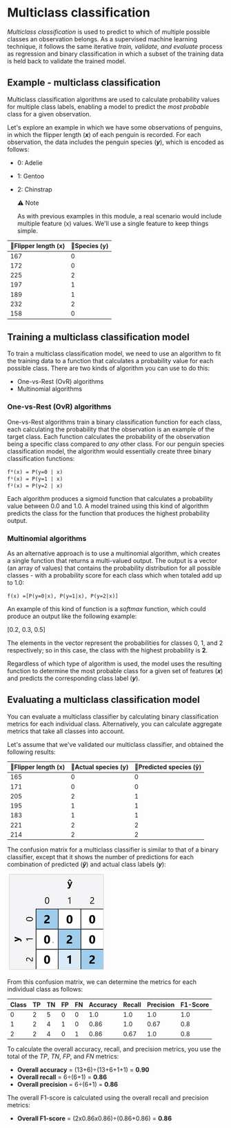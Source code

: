 # Multiclass classification

*Multiclass classification* is used to predict to which of multiple possible classes an observation belongs. As a supervised machine learning technique, it follows the same iterative *train, validate, and evaluate* process as regression and binary classification in which a subset of the training data is held back to validate the trained model.

## Example - multiclass classification
Multiclass classification algorithms are used to calculate probability values for multiple class labels, enabling a model to predict the *most probable* class for a given observation.

Let's explore an example in which we have some observations of penguins, in which the flipper length (***x***) of each penguin is recorded. For each observation, the data includes the penguin species (***y***), which is encoded as follows:

- 0: Adelie
- 1: Gentoo
- 2: Chinstrap

    ⚠️ Note

    As with previous examples in this module, a real scenario would include multiple feature (x) values. We'll use a single feature to keep things simple.


| 📏Flipper length (x) | 🐧Species (y) |
|--------------------|-------------|
| 167                | 0           |
| 172                | 0           |
| 225                | 2           |
| 197                | 1           |
| 189                | 1           |
| 232                | 2           |
| 158                | 0           |

## Training a multiclass classification model  
To train a multiclass classification model, we need to use an algorithm to fit the training data to a function that calculates a probability value for each possible class. There are two kinds of algorithm you can use to do this:

- One-vs-Rest (OvR) algorithms  
- Multinomial algorithms  

### One-vs-Rest (OvR) algorithms
One-vs-Rest algorithms train a binary classification function for each class, each calculating the probability that the observation is an example of the target class. Each function calculates the probability of the observation being a specific class compared to *any* other class. For our penguin species classification model, the algorithm would essentially create three binary classification functions:

```
f⁰(x) = P(y=0 | x)  
f¹(x) = P(y=1 | x)  
f²(x) = P(y=2 | x)  
```

Each algorithm produces a sigmoid function that calculates a probability value between 0.0 and 1.0. A model trained using this kind of algorithm predicts the class for the function that produces the highest probability output.

### Multinomial algorithms
As an alternative approach is to use a multinomial algorithm, which creates a single function that returns a multi-valued output. The output is a vector (an array of values) that contains the probability distribution for all possible classes - with a probability score for each class which when totaled add up to 1.0:

```
f(x) =[P(y=0|x), P(y=1|x), P(y=2|x)]
```

An example of this kind of function is a *softmax* function, which could produce an output like the following example:

[0.2, 0.3, 0.5]

The elements in the vector represent the probabilities for classes 0, 1, and 2 respectively; so in this case, the class with the highest probability is **2**.

Regardless of which type of algorithm is used, the model uses the resulting function to determine the most probable class for a given set of features (***x***) and predicts the corresponding class label (***y***).

## Evaluating a multiclass classification model
You can evaluate a multiclass classifier by calculating binary classification metrics for each individual class. Alternatively, you can calculate aggregate metrics that take all classes into account.

Let's assume that we've validated our multiclass classifier, and obtained the following results:

| 📏Flipper length (x) | 🐧Actual species (y) | 🤖Predicted species (ŷ) |
|--------------------|--------------------|-----------------------|
| 165                | 0                  | 0                     |
| 171                | 0                  | 0                     |
| 205                | 2                  | 1                     |
| 195                | 1                  | 1                     |
| 183                | 1                  | 1                     |
| 221                | 2                  | 2                     |
| 214                | 2                  | 2                     |

The confusion matrix for a multiclass classifier is similar to that of a binary classifier, except that it shows the number of predictions for each combination of predicted (***ŷ***) and actual class labels (***y***):

![Diagram of a multiclass confusion matrix](/images/multiclass-confusion-matrix.png)

From this confusion matrix, we can determine the metrics for each individual class as follows:

| Class | TP | TN | FP | FN | Accuracy | Recall | Precision | F1-Score |
|-------|----|----|----|----|----------|--------|-----------|----------|
| 0     | 2  | 5  | 0  | 0  | 1.0      | 1.0    | 1.0       | 1.0      |
| 1     | 2  | 4  | 1  | 0  | 0.86     | 1.0    | 0.67      | 0.8      |
| 2     | 2  | 4  | 0  | 1  | 0.86     | 0.67   | 1.0       | 0.8      |

To calculate the overall accuracy, recall, and precision metrics, you use the total of the *TP*, *TN*, *FP*, and *FN* metrics:

- **Overall accuracy** = (13+6)÷(13+6+1+1) = **0.90**  
- **Overall recall** = 6÷(6+1) = **0.86**  
- **Overall precision** = 6÷(6+1) = **0.86**  

The overall F1-score is calculated using the overall recall and precision metrics:

- **Overall F1-score** = (2x0.86x0.86)÷(0.86+0.86) = **0.86**  